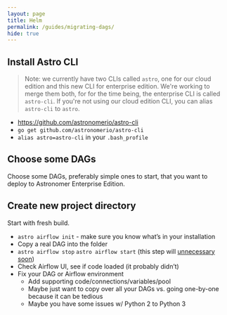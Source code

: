 ```yaml
---
layout: page
title: Helm
permalink: /guides/migrating-dags/
hide: true
---
```


## Install Astro CLI

> Note: we currently have two CLIs called `astro`, one for our cloud
edition and this new CLI for enterprise edition. We're working to merge
them both, for for the time being, the enterprise CLI is called
`astro-cli`. If you're not using our cloud edition CLI, you can alias
`astro-cli` to `astro`.

* https://github.com/astronomerio/astro-cli
* `go get github.com/astronomerio/astro-cli`
* `alias astro=astro-cli` in your `.bash_profile`

## Choose some DAGs

Choose some DAGs, preferably simple ones to start,
that you want to deploy to Astronomer Enterprise Edition.

## Create new project directory

Start with fresh build.

* `astro airflow init` - make sure you know what’s in your installation
* Copy a real DAG into the folder
* `astro airflow stop` `astro airflow start` (this step will
  [unnecessary soon](https://github.com/astronomerio/astro-cli/issues/8))
* Check Airflow UI, see if code loaded (it probably didn’t)
* Fix your DAG or Airflow environment
  * Add supporting code/connections/variables/pool
  * Maybe just want to copy over all your DAGs vs. going one-by-one because it can be tedious
  * Maybe you have some issues w/ Python 2 to Python 3
